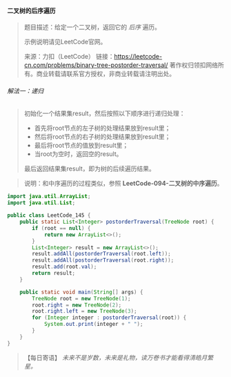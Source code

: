 #### 二叉树的后序遍历

> 题目描述：给定一个二叉树，返回它的 *后序* 遍历。
>
> 示例说明请见LeetCode官网。
>
> 来源：力扣（LeetCode）
>链接：https://leetcode-cn.com/problems/binary-tree-postorder-traversal/
> 著作权归领扣网络所有。商业转载请联系官方授权，非商业转载请注明出处。

###### 解法一：递归

> 初始化一个结果集result，然后按照以下顺序进行递归处理：
>
> - 首先将root节点的左子树的处理结果放到result里；
> - 然后将root节点的右子树的处理结果放到result里；
> - 最后将root节点的值放到result里；
> - 当root为空时，返回空的result。
>
> 最后返回结果集result，即为树的后续遍历结果。

> 说明：和中序遍历的过程类似，参照 **LeetCode-094-二叉树的中序遍历**。

```java
import java.util.ArrayList;
import java.util.List;

public class LeetCode_145 {
    public static List<Integer> postorderTraversal(TreeNode root) {
        if (root == null) {
            return new ArrayList<>();
        }
        List<Integer> result = new ArrayList<>();
        result.addAll(postorderTraversal(root.left));
        result.addAll(postorderTraversal(root.right));
        result.add(root.val);
        return result;
    }

    public static void main(String[] args) {
        TreeNode root = new TreeNode(1);
        root.right = new TreeNode(2);
        root.right.left = new TreeNode(3);
        for (Integer integer : postorderTraversal(root)) {
            System.out.print(integer + " ");
        }
    }
}
```

> 【每日寄语】 *未来不是岁数，未来是礼物，读万卷书才能看得清皓月繁星。* 

